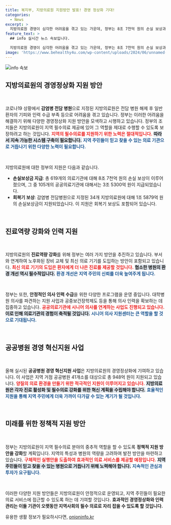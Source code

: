 ```yaml
---
title: 복지부, 지방의료원 지원방안 발표! 경영 정상화 기대!
categories:
  - News
excerpt: >
  지방의료원 경영이 심각한 어려움을 겪고 있는 가운데, 정부는 8조 7천억 원의 손실 보상과 기능 보강, 인력 지원으로 회복을 도모하고 나섰습니다. 지역 필수의료 안전망을 강화하기 위한 노력에 귀 기울여야 할 때입니다!
feature_text: >
  ## info 실시간 뉴스 속보입니다.

  지방의료원 경영이 심각한 어려움을 겪고 있는 가운데, 정부는 8조 7천억 원의 손실 보상과 기능 보강, 인력 지원으로 회복을 도모하고 나섰습니다. 지역 필수의료 안전망을 강화하기 위한 노력에 귀 기울여야 할 때입니다!
image: 'https://www.behealthy4u.com/wp-content/uploads/2024/06/unnamed-file.png'
---
```


<p><img src="https://www.behealthy4u.com/wp-content/uploads/2024/06/unnamed-file.png" alt="info 속보" /></p>

<h2 data-ke-size="size26">지방의료원의 경영정상화 지원 방안</h2>

<p data-ke-size="size16">&nbsp;</p>

<p>코로나19 상황에서 <b>감염병 전담 병원</b>으로 지정된 지방의료원은 전담 병원 해제 후 일반 환자의 기피와 인력 수급 부족 등으로 어려움을 겪고 있습니다. 정부는 이러한 어려움을 해결하기 위해 다양한 경영정상화 지원 방안을 모색하고 시행하고 있습니다. 정부의 조치들은 지방의료원이 지역 필수의료 제공에 있어 그 역할을 제대로 수행할 수 있도록 보장하려고 하는 것입니다. <b><span style="color: #ee2323;">지역의 필수의료를 지원하기 위한 노력은 절대적입니다.</span></b> <b><span style="background-color: #21538527;">따라서 지속 가능한 시스템 구축이 필요합니다.</span></b> <b><span style="color: #1a5490;">지역 주민들이 믿고 찾을 수 있는 의료 기관으로 거듭나기 위한 다양한 노력이 필요합니다.</span></b></p>

<p data-ke-size="size16">&nbsp;</p>

<p>지방의료원에 대한 정부의 지원은 다음과 같습니다.</p>

<ul>
<li><b>손실보상금 지급</b>: 총 619개의 의료기관에 대해 8조 7천억 원의 손실 보상이 이루어졌으며, 그 중 105개의 공공의료기관에 대해서는 3조 5300억 원이 지급되었습니다.</li>
<li><b>회복기 보상</b>: 감염병 전담병원으로 지정된 34개 지방의료원에 대해 1조 5879억 원의 손실보상금이 지원되었습니다. 이 지원은 회복기 보상도 포함되어 있습니다.</li>
</ul>

<p data-ke-size="size16">&nbsp;</p>

<h2 data-ke-size="size26">진료역량 강화와 인력 지원</h2>

<p data-ke-size="size16">&nbsp;</p>

<p>지방의료원의 <b>진료역량 강화</b>를 위해 정부는 여러 가지 방안을 추진하고 있습니다. 부서와 연계하여 노후화된 장비 교체 및 최신 의료 기기를 도입하는 방안이 포함되고 있습니다. <b><span style="color: #ee2323;">최신 의료 기기의 도입은 환자에게 더 나은 진료를 제공할 것입니다.</span></b> <b><span style="background-color: #21538527;">협소한 병원의 환경 개선 역시 필수적입니다.</span></b> <b><span style="color: #1a5490;">환경 개선은 지역 주민의 신뢰를 더욱 높여주게 됩니다.</span></b></p>

<p data-ke-size="size16">&nbsp;</p>

<p>정부는 또한, <b>안정적인 의사 인력 수급</b>을 위한 다양한 프로그램을 운영 중입니다. 대학병원 의사를 파견하는 지원 사업과 공중보건장학제도 등을 통해 의사 인력을 확보하는 데 집중하고 있습니다. <b><span style="color: #ee2323;">공공의료기관에 시니어 의사를 연계하는 사업도 진행되고 있습니다.</span></b> <b><span style="background-color: #21538527;">이로 인해 의료기관의 경험이 축적될 것입니다.</span></b> <b><span style="color: #1a5490;">시니어 의사 지원센터는 큰 역할을 할 것으로 기대됩니다.</span></b></p>

<p data-ke-size="size16">&nbsp;</p>

<h2 data-ke-size="size26">공공병원 경영 혁신지원 사업</h2>

<p data-ke-size="size16">&nbsp;</p>

<p>올해 실시된 <b>공공병원 경영 혁신지원 사업</b>은 지방의료원의 경영정상화에 기여하고 있습니다. 이 사업은 지역 거점 공공병원 41개소를 대상으로 총 948억 원이 지원되고 있습니다. <b><span style="color: #ee2323;">양질의 의료 환경을 만들기 위한 적극적인 지원이 이루어지고 있습니다.</span></b> <b><span style="background-color: #21538527;">지방의료원은 각자 진료 활성화 및 필수의료 강화를 위한 혁신 계획을 수립해야 합니다.</span></b> <b><span style="color: #1a5490;">효율적인 지원을 통해 지역 주민에게 더욱 가까이 다가갈 수 있는 계기가 될 것입니다.</span></b></p>

<p data-ke-size="size16">&nbsp;</p>

<h2 data-ke-size="size26">미래를 위한 정책적 지원 방안</h2>

<p data-ke-size="size16">&nbsp;</p>

<p>정부는 지방의료원이 지역 필수의료 분야의 중추적 역할을 할 수 있도록 <b>정책적 지원 방안을 강화</b>할 계획입니다. 지역의 특성과 병원의 역량을 고려하여 발전 방안을 마련하고 있습니다. <b><span style="color: #ee2323;">구체적인 실행안을 도출하여 효과적인 의료 서비스를 제공할 예정입니다.</span></b> <b><span style="background-color: #21538527;">지역 주민들이 믿고 찾을 수 있는 병원으로 거듭나기 위해 노력해야 합니다.</span></b> <b><span style="color: #1a5490;">지속적인 관심과 투자가 요구됩니다.</span></b></p>

<p data-ke-size="size16">&nbsp;</p>

<p>이러한 다양한 지원 방안들은 지방의료원이 안정적으로 운영되고, 지역 주민들이 필요한 의료 서비스에 접근할 수 있도록 하는 데 기여할 것입니다. <b>효과적인 경영정상화와 인력 관리는 이들 기관이 오랫동안 지역사회의 필수 의료로 자리 잡을 수 있도록 할 것입니다.</b></p>
유용한 생활 정보가 필요하시다면, <a href="https://onioninfo.kr" rel="dofollow">onioninfo.kr</a>


